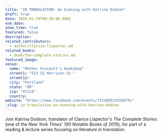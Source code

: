 ```yaml
---
title: "IN TRANSLATION: An Evening with Katrina Dodson"
draft: true
date: 2016-01-29T00:30:00.000Z
end_date:
show_time: true
featured: false
description:
related_contributors:
  - author/clarice-lispector.md
related_books:
  - book/the-complete-stories.md
featured_image: 
venue:
  name: "Mother Foucault's Bookshop"
  street1: "523 SE Morrison St."
  street12:
  city: "Portland"
  state: "OR"
  zip: "97214"
  country:
website: "https://www.facebook.com/events/732109523556679/"
_slug: in-translation-an-evening-with-katrina-dodson
---
```


Join Katrina Dodson, translator of Clarice Lispector's _The Complete Stories_ (one of the __New York Times_’ 100 Notable Books of 2015_)_,_ for part of a reading & lecture series focusing on literature in translation.


